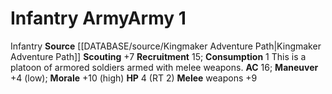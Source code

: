 ﻿---
ac: '16'
hp: '4'
id: '1'
level: '1'
name: Infantry Army
rarity: Common
rus_type_level: null
source: '[[DATABASE/source/Kingmaker Adventure Path|Kingmaker Adventure Path]]'
trait:
- '[[DATABASE/trait/Infantry|Infantry]]'
type: Warfare Army

---
# Infantry Army<span class="item-type">Army 1</span>

<span class="item-trait">Infantry</span>
**Source** [[DATABASE/source/Kingmaker Adventure Path|Kingmaker Adventure Path]]
**Scouting** +7
**Recruitment** 15; **Consumption** 1
This is a platoon of armored soldiers armed with melee weapons.
**AC** 16; **Maneuver** +4 (low); **Morale** +10 (high)
**HP** 4 (RT 2)
**Melee** weapons +9